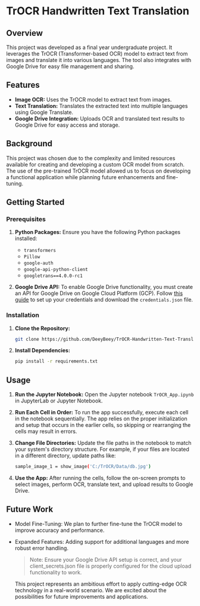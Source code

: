 # TrOCR Handwritten Text Translation

## Overview

This project was developed as a final year undergraduate project. It leverages the TrOCR (Transformer-based OCR) model to extract text from images and translate it into various languages. The tool also integrates with Google Drive for easy file management and sharing. 

## Features

- **Image OCR:** Uses the TrOCR model to extract text from images.
- **Text Translation:** Translates the extracted text into multiple languages using Google Translate.
- **Google Drive Integration:** Uploads OCR and translated text results to Google Drive for easy access and storage.

## Background

This project was chosen due to the complexity and limited resources available for creating and developing a custom OCR model from scratch. The use of the pre-trained TrOCR model allowed us to focus on developing a functional application while planning future enhancements and fine-tuning.

## Getting Started

### Prerequisites

1. **Python Packages:** Ensure you have the following Python packages installed:
   - `transformers`
   - `Pillow`
   - `google-auth`
   - `google-api-python-client`
   - `googletrans==4.0.0-rc1`

2. **Google Drive API:** To enable Google Drive functionality, you must create an API for Google Drive on Google Cloud Platform (GCP). Follow [this guide](https://pythonhosted.org/PyDrive/quickstart.html) to set up your credentials and download the `credentials.json` file.

### Installation

1. **Clone the Repository:**

   ```bash
   git clone https://github.com/DeeyBeey/TrOCR-Handwritten-Text-Translation.git

2. **Install Dependencies:**

    ```bash
    pip install -r requirements.txt

## Usage

1. **Run the Jupyter Notebook:**
Open the Jupyter notebook `TrOCR_App.ipynb` in JupyterLab or Jupyter Notebook.

2. **Run Each Cell in Order:**
To run the app successfully, execute each cell in the notebook sequentially. The app relies on the proper initialization and setup that occurs in the earlier cells, so skipping or rearranging the cells may result in errors.

3. **Change File Directories:**
Update the file paths in the notebook to match your system's directory structure. For example, if your files are located in a different directory, update paths like:
    ```bash 
    sample_image_1 = show_image('C:/TrOCR/Data/db.jpg')
    ```

4. **Use the App:**
After running the cells, follow the on-screen prompts to select images, perform OCR, translate text, and upload results to Google Drive.

## Future Work
- Model Fine-Tuning: We plan to further fine-tune the TrOCR model to improve accuracy and performance.
- Expanded Features: Adding support for additional languages and more robust error handling.

    >Note: Ensure your Google Drive API setup is correct, and your client_secrets.json file is properly configured for the cloud upload functionality to work.

    This project represents an ambitious effort to apply cutting-edge OCR technology in a real-world scenario. We are excited about the possibilities for future improvements and applications.
